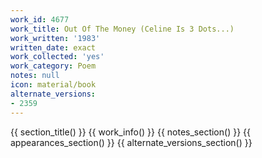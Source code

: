 ```yaml
---
work_id: 4677
work_title: Out Of The Money (Celine Is 3 Dots...)
work_written: '1983'
written_date: exact
work_collected: 'yes'
work_category: Poem
notes: null
icon: material/book
alternate_versions:
- 2359
---
```


{{ section_title() }}
{{ work_info() }}
{{ notes_section() }}
{{ appearances_section() }}
{{ alternate_versions_section() }}
